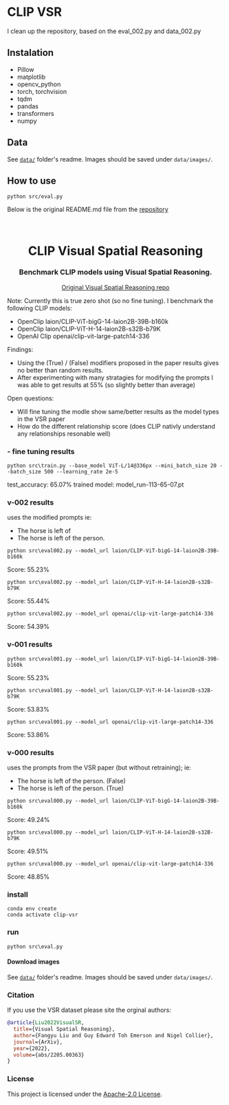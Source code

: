 # CLIP VSR
I clean up the repository, based on the eval_002.py and data_002.py
## Instalation
- Pillow
- matplotlib
- opencv_python
- torch, torchvision
- tqdm
- pandas
- transformers
- numpy

## Data
See [`data/`](https://github.com/cambridgeltl/visual-spatial-reasoning/tree/master/data) folder's readme. Images should be saved under `data/images/`.

## How to use
```
python src/eval.py
```

Below is the original README.md file from the [repository](https://github.com/Sohojoe/CLIP_visual-spatial-reasoning)

<br />
<p align="center">
  <h1 align="center">CLIP Visual Spatial Reasoning</h1>
  <h3 align="center">Benchmark CLIP models using Visual Spatial Reasoning.</h3>
  
  <p align="center">  
    <a href="https://github.com/cambridgeltl/visual-spatial-reasoning">Original Visual Spatial Reasoning repo</a>
  </p>
</p>

Note: Currently this is true zero shot (so no fine tuning). I benchmark the following CLIP models:

* OpenClip laion/CLIP-ViT-bigG-14-laion2B-39B-b160k
* OpenClip laion/CLIP-ViT-H-14-laion2B-s32B-b79K
* OpenAI Clip openai/clip-vit-large-patch14-336

Findings:

* Using the (True) / (False) modifiers proposed in the paper results gives no better than random results.
* After experimenting with many stratagies for modifying the prompts I was able to get results at 55% (so slightly better than average)

Open questions:

* Will fine tuning the modle show same/better results as the model types in the VSR paper
* How do the different relationship score (does CLIP nativly understand any relationships resonable well)


### - fine tuning results
```
python src\train.py --base_model ViT-L/14@336px --mini_batch_size 20 --batch_size 500 --learning_rate 2e-5
```
test_accuracy: 65.07%
trained model: model_run-113-65-07.pt

### v-002 results

uses the modified prompts ie:

* The horse is left of
* The horse is left of the person.

```
python src\eval002.py --model_url laion/CLIP-ViT-bigG-14-laion2B-39B-b160k
```
Score: 55.23%

```
python src\eval002.py --model_url laion/CLIP-ViT-H-14-laion2B-s32B-b79K
```
Score: 55.44%

```
python src\eval002.py --model_url openai/clip-vit-large-patch14-336
```
Score: 54.39%

### v-001 results

```
python src\eval001.py --model_url laion/CLIP-ViT-bigG-14-laion2B-39B-b160k
```
Score: 55.23%

```
python src\eval001.py --model_url laion/CLIP-ViT-H-14-laion2B-s32B-b79K
```
Score: 53.83%

```
python src\eval001.py --model_url openai/clip-vit-large-patch14-336
```
Score: 53.86%

### v-000 results

uses the prompts from the VSR paper (but without retraining); ie:

* The horse is left of the person. (False)
* The horse is left of the person. (True)

```
python src\eval000.py --model_url laion/CLIP-ViT-bigG-14-laion2B-39B-b160k
```
Score: 49.24%

```
python src\eval000.py --model_url laion/CLIP-ViT-H-14-laion2B-s32B-b79K
```
Score: 49.51%

```
python src\eval000.py --model_url openai/clip-vit-large-patch14-336
```
Score: 48.85%

### install
```
conda env create
conda activate clip-vsr
```

### run
```
python src\eval.py
```

#### Download images
See [`data/`](https://github.com/cambridgeltl/visual-spatial-reasoning/tree/master/data) folder's readme. Images should be saved under `data/images/`.


### Citation
If you use the VSR dataset please site the orginal authors:
```bibtex
@article{Liu2022VisualSR,
  title={Visual Spatial Reasoning},
  author={Fangyu Liu and Guy Edward Toh Emerson and Nigel Collier},
  journal={ArXiv},
  year={2022},
  volume={abs/2205.00363}
}
```

### License
This project is licensed under the [Apache-2.0 License](https://github.com/cambridgeltl/visual-spatial-reasoning/blob/master/LICENSE).
